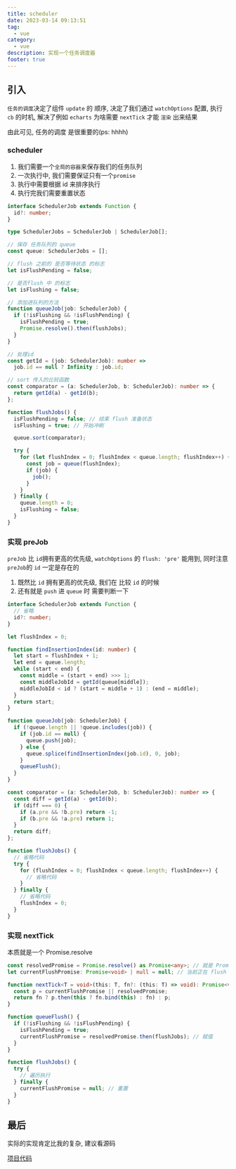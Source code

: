 ```yaml
---
title: scheduler
date: 2023-03-14 09:13:51
tag:
  - vue
category:
  - vue
description: 实现一个任务调度器
footer: true
---
```


## 引入

`任务的调度`决定了组件 `update` 的 顺序, 决定了我们通过 `watchOptions` 配置, 执行 `cb` 的时机, 解决了例如 `echarts` 为啥需要 `nextTick` 才能 `渲染` 出来结果

由此可见, 任务的调度 是很重要的(ps: hhhh)

### scheduler

1. 我们需要一个`全局的容器`来保存我们的任务队列
2. 一次执行中, 我们需要保证只有一个`promise`
3. 执行中需要根据 id 来排序执行
4. 执行完我们需要重置状态

```typescript
interface SchedulerJob extends Function {
  id?: number;
}

type SchedulerJobs = SchedulerJob | SchedulerJob[];

// 保存 任务队列的 queue
const queue: SchedulerJobs = [];

// flush 之前的 是否等待状态 的标志
let isFlushPending = false;

// 是否flush 中 的标志
let isFlushing = false;

// 添加进队列的方法
function queueJob(job: SchedulerJob) {
  if (!isFlushing && !isFlushPending) {
    isFlushPending = true;
    Promise.resolve().then(flushJobs);
  }
}

// 处理id
const getId = (job: SchedulerJob): number =>
  job.id == null ? Infinity : job.id;

// sort 传入的比较函数
const comparator = (a: SchedulerJob, b: SchedulerJob): number => {
  return getId(a) - getId(b);
};

function flushJobs() {
  isFlushPending = false; // 结束 flush 准备状态
  isFlushing = true; // 开始冲刷

  queue.sort(comparator);

  try {
    for (let flushIndex = 0; flushIndex < queue.length; flushIndex++) {
      const job = queue(flushIndex);
      if (job) {
        job();
      }
    }
  } finally {
    queue.length = 0;
    isFlushing = false;
  }
}
```

### 实现 preJob

`preJob` 比 `id`拥有更高的优先级, `watchOptions` 的 `flush: 'pre'` 能用到, 同时注意 `preJob`的 `id` 一定是存在的

1. 既然比 `id` 拥有更高的优先级, 我们在 比较 `id` 的时候
2. 还有就是 `push` 进 `queue` 时 需要判断一下

```typescript {3,6,8-17,21-25,32-35,41,46}
interface SchedulerJob extends Function {
  // 省略
  id?: number;
}

let flushIndex = 0;

function findInsertionIndex(id: number) {
  let start = flushIndex + 1;
  let end = queue.length;
  while (start < end) {
    const middle = (start + end) >>> 1;
    const middleJobId = getId(queue[middle]);
    middleJobId < id ? (start = middle + 1) : (end = middle);
  }
  return start;
}

function queueJob(job: SchedulerJob) {
  if (!queue.length || !queue.includes(job)) {
    if (job.id == null) {
      queue.push(job);
    } else {
      queue.splice(findInsertionIndex(job.id), 0, job);
    }
    queueFlush();
  }
}

const comparator = (a: SchedulerJob, b: SchedulerJob): number => {
  const diff = getId(a) - getId(b);
  if (diff === 0) {
    if (a.pre && !b.pre) return -1;
    if (b.pre && !a.pre) return 1;
  }
  return diff;
};

function flushJobs() {
  // 省略代码
  try {
    for (flushIndex = 0; flushIndex < queue.length; flushIndex++) {
      // 省略代码
    }
  } finally {
    // 省略代码
    flushIndex = 0;
  }
}
```

### 实现 nextTick

本质就是一个 Promise.resolve

```typescript {11,20}
const resolvedPromise = Promise.resolve() as Promise<any>; // 就是 Promise.resolve() 方法, 避免每次 queueFlush 重复创建
let currentFlushPromise: Promise<void> | null = null; // 当前正在 flush 的promise

function nextTick<T = void>(this: T, fn?: (this: T) => void): Promise<void> {
  const p = currentFlushPromise || resolvedPromise;
  return fn ? p.then(this ? fn.bind(this) : fn) : p;
}

function queueFlush() {
  if (!isFlushing && !isFlushPending) {
    isFlushPending = true;
    currentFlushPromise = resolvedPromise.then(flushJobs); // 赋值
  }
}

function flushJobs() {
  try {
    // 遍历执行
  } finally {
    currentFlushPromise = null; // 重置
  }
}
```

## 最后

实际的实现肯定比我的复杂, 建议看源码

[项目代码](https://github.com/WangMaoquan/mini-scheduler)
